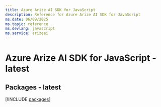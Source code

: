 ```yaml
---
title: Azure Arize AI SDK for JavaScript
description: Reference for Azure Arize AI SDK for JavaScript
ms.date: 06/09/2025
ms.topic: reference
ms.devlang: javascript
ms.service: arizeai
---
```

# Azure Arize AI SDK for JavaScript - latest
## Packages - latest
[!INCLUDE [packages](arize-ai-index.md)]
